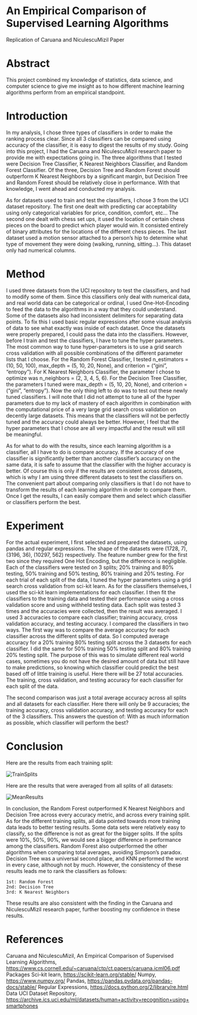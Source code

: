 # An Empirical Comparison of Supervised Learning Algorithms
Replication of ​Caruana and NiculescuMizil Paper 

# Abstract
This project combined my knowledge of statistics, data science, and computer science to give me insight as to how different machine learning algorithms perform from an empirical standpoint.

# Introduction
In my analysis, I chose three types of classifiers in order to make the ranking process clear. Since all 3 classifiers can be compared using accuracy of the classifier, it is easy to digest the results of my study. Going into this project, I had the​ ​Caruana and NiculescuMizil research paper to provide me with expectations going in. The three algorithms that I tested were Decision Tree Classifier, K Nearest Neighbors Classifier, and Random Forest Classifier. Of the three, Decision Tree and Random Forest should outperform K Nearest Neighbors by a significant margin, but Decision Tree and Random Forest should be relatively close in performance. With that knowledge, I went ahead and conducted my analysis.
    
As for datasets used to train and test the classifiers, I chose 3 from the UCI dataset repository. The first one dealt with predicting car acceptability using only categorical variables for price, condition, comfort, etc... The second one dealt with chess set ups, it used the location of certain chess pieces on the board to predict which player would win. It consisted entirely of binary attributes for the locations of the different chess pieces. The last dataset used a motion sensor attached to a person’s hip to determine what type of movement they were doing (walking, running, sitting...). This dataset only had numerical columns.

# Method
I used three datasets from the UCI repository to test the classifiers, and had to modify some of them. Since this classifiers only deal with numerical data, and real world data can be categorical or ordinal, I used One-Hot-Encoding to feed the data to the algorithms in a way that they could understand. Some of the datasets also had inconsistent delimiters for separating data points. To fix this I used basic regular expressions after some visual analysis of data to see what exactly was inside of each dataset. Once the datasets were properly prepared, I could pass the data into the classifiers. However, before I train and test the classifiers, I have to tune the hyper parameters. The most common way to tune hyper-parameters is to use a grid search cross validation with all possible combinations of the different parameter lists that I choose. For the Random Forest Classifier, I tested n_estimators = (10, 50, 100), max_depth = (5, 10, 20, None), and criterion = (“gini”, “entropy”). For K Nearest Neighbors Classifier, the parameter I chose to optimize was n_neighbors = (2, 3, 4, 5, 6). For the Decision Tree Classifier, the parameters I tuned were max_depth = (5, 10, 20, None), and criterion = (“gini”, “entropy”). Now the only thing left to do was to test out these newly tuned classifiers. I will note that I did not attempt to tune all of the hyper parameters due to my lack of mastery of each algorithm in combination with the computational price of a very large grid search cross validation on decently large datasets. This means that the classifiers will not be perfectly tuned and the accuracy could always be better. However, I feel that the hyper parameters that I chose are all very impactful and the result will still be meaningful.

As for what to do with the results, since each learning algorithm is a classifier, all I have to do is compare accuracy. If the accuracy of one classifier is significantly better than another classifier’s accuracy on the same data, it is safe to assume that the classifier with the higher accuracy is better. Of course this is only if the results are consistent across datasets, which is why I am using three different datasets to test the classifiers on. The convenient part about comparing only classifiers is that I do not have to transform the results of each learning algorithm in order to compare them. Once I get the results, I can easily compare them and select which classifier or classifiers perform the best.

# Experiment
For the actual experiment, I first selected and prepared the datasets, using pandas and regular expressions. The shape of the datasets were (1728, 7), (3196, 36), (10297, 562) respectively. The feature number grew for the first two since they required One Hot Encoding, but the difference is negligible. Each of the classifiers were tested on 3 splits; 20% training and 80% testing, 50% training and 50% testing, 80% training and 20% testing. For each trial of each split of the data, I tuned the hyper parameters using a grid search cross validation from sci-kit learn. As for the classifiers themselves, I used the sci-kit learn implementations for each classifier. I then fit the classifiers to the training data and tested their performance using a cross validation score and using withheld testing data. Each split was tested 3 times and the accuracies were collected, then the result was averaged. I used 3 accuracies to compare each classifier; training accuracy, cross validation accuracy, and testing accuracy.
I compared the classifiers in two ways. The first way was to compare the average accuracy for each classifier across the different splits of data. So I computed average accuracy for a 20% training 80% testing split across the 3 datasets for each classifier. I did the same for 50% training 50% testing split and 80% training 20% testing split. The purpose of this was to simulate different real world cases, sometimes you do not have the desired amount of data but still have to make predictions, so knowing which classifier could predict the best based off of little training is useful. Here there will be 27 total accuracies. The training, cross validation, and testing accuracy for each classifier for each split of the data.

The second comparison was just a total average accuracy across all splits and all datasets for each classifier. Here there will only be 9 accuracies; the training accuracy, cross validation accuracy, and testing accuracy for each of the 3 classifiers. This answers the question of: With as much information as possible, which classifier will perform the best?

# Conclusion
Here are the results from each training split:

![TrainSplits]('EmpiricalComparisonTrainSplits.png')

Here are the results that were averaged from all splits of all datasets:

![MeanResults]('EmpiricalComparisonMeanResults.png')

In conclusion, the Random Forest outperformed K Nearest Neighbors and Decision Tree across every accuracy metric, and across every training split. As for the different training splits, all data pointed towards more training data leads to better testing results. Some data sets were relatively easy to classify, so the difference is not as great for the bigger splits. If the splits were 10%, 50%, 90%, we would see a bigger difference in performance among the classifiers. Random Forest also outperformed the other algorithms when comparing total averages, avoiding Simpson’s paradox. Decision Tree was a universal second place, and KNN performed the worst in every case, although not by much. However, the consistency of these results leads me to rank the classifiers as follows:

    1st: Random Forest
    2nd: Decision Tree
    3rd: K Nearest Neighbors
    
These results are also consistent with the finding in the Caruana and NiculescuMizil research paper, further boosting my confidence in these results.

# References
Caruana and NiculescuMizil, An Empirical Comparison of Supervised Learning Algorithms,
https://www.cs.cornell.edu/~caruana/ctp/ct.papers/caruana.icml06.pdf
Packages Sci-kit learn, https://scikit-learn.org/stable/
Numpy, https://www.numpy.org/
Pandas, https://pandas.pydata.org/pandas-docs/stable/ Regular Expressions, ​https://docs.python.org/2/library/re.html
Data UCI Dataset Repository, https://archive.ics.uci.edu/ml/datasets/human+activity+recognition+using+smartphones
